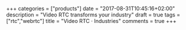 +++
categories = ["products"]
date = "2017-08-31T10:45:16+02:00"
description = "Video RTC transforms your industry"
draft = true
tags = ["rtc","webrtc"]
title = "Video RTC · Industries"
comments = true
+++

